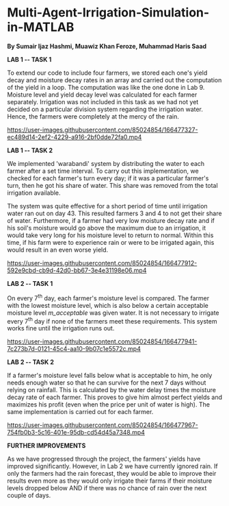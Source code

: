 



# Multi-Agent-Irrigation-Simulation-in-MATLAB

**By Sumair Ijaz Hashmi, Muawiz Khan Feroze, Muhammad Haris Saad**


**LAB 1 -- TASK 1**

To extend our code to include four farmers, we stored each one's yield
decay and moisture decay rates in an array and carried out the
computation of the yield in a loop. The computation was like the one
done in Lab 9. Moisture level and yield decay level was calculated for
each farmer separately. Irrigation was not included in this task as we
had not yet decided on a particular division system regarding the
irrigation water. Hence, the farmers were completely at the mercy of the
rain.

https://user-images.githubusercontent.com/85024854/166477327-ec489d14-2ef2-4229-a916-2bf0dde72fa0.mp4


**LAB 1 -- TASK 2**

We implemented 'warabandi' system by distributing the water to each
farmer after a set time interval. To carry out this implementation, we
checked for each farmer's turn every day; if it was a particular
farmer's turn, then he got his share of water. This share was removed
from the total irrigation available.

The system was quite effective for a short period of time until
irrigation water ran out on day 43. This resulted farmers 3 and 4 to not
get their share of water. Furthermore, if a farmer had very low moisture
decay rate and if his soil's moisture would go above the maximum due to
an irrigation, it would take very long for his moisture level to return
to normal. Within this time, if his farm were to experience rain or were
to be irrigated again, this would result in an even worse yield.



https://user-images.githubusercontent.com/85024854/166477912-592e9cbd-cb9d-42d0-bb67-3e4e31198e06.mp4



**LAB 2 -- TASK 1**

On every 7<sup>th</sup> day, each farmer's moisture level is compared. The farmer
with the lowest moisture level, which is also below a certain acceptable
moisture level *m_acceptable* was given water. It is not necessary to
irrigate every 7<sup>th</sup> day if none of the farmers meet these requirements.
This system works fine until the irrigation runs out.



https://user-images.githubusercontent.com/85024854/166477941-7c273b7d-0121-45c4-aa10-9b07c1e5572c.mp4



**LAB 2 -- TASK 2**

If a farmer's moisture level falls below what is acceptable to him, he
only needs enough water so that he can survive for the next 7 days
without relying on rainfall. This is calculated by the water delay times
the moisture decay rate of each farmer. This proves to give him almost
perfect yields and maximizes his profit (even when the price per unit of
water is high). The same implementation is carried out for each farmer.


https://user-images.githubusercontent.com/85024854/166477967-754fb0b3-5c16-401e-95db-cd54d45a7348.mp4




**FURTHER IMPROVEMENTS**

As we have progressed through the project, the farmers' yields have
improved significantly. However, in Lab 2 we have currently ignored
rain. If only the farmers had the rain forecast, they would be able to
improve their results even more as they would only irrigate their farms
if their moisture levels dropped below AND if there was no chance of
rain over the next couple of days.
